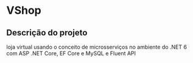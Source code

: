 # VShop
## Descrição do projeto

loja virtual usando o conceito de microsserviços no ambiente do .NET 6 com ASP .NET Core, EF Core e MySQL e Fluent API
